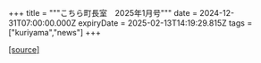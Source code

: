 +++
title = """こちら町長室　2025年1月号"""
date = 2024-12-31T07:00:00.000Z
expiryDate = 2025-02-13T14:19:29.815Z
tags = ["kuriyama","news"]
+++


[[source]](https://www.town.kuriyama.hokkaido.jp/site/mayor/30273.html)
